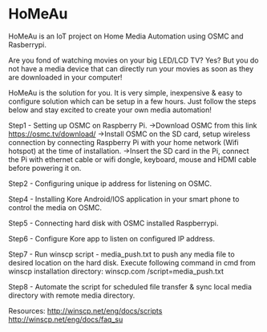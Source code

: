 # HoMeAu
HoMeAu is an IoT project on Home Media Automation using OSMC and Rasberrypi.

Are you fond of watching movies on your big LED/LCD TV? Yes? But you do not have a media device that can directly run your movies as soon as they are downloaded in your computer!

HoMeAu is the solution for you. It is very simple, inexpensive & easy to configure solution which can be setup in a few hours.
Just follow the steps below and stay excited to create your own media automation!

Step1 - Setting up OSMC on Raspberry Pi.
->Download OSMC from this link https://osmc.tv/download/
->Install OSMC on the SD card, setup wireless connection by connecting Raspberry Pi with your home network (Wifi hotspot) at the time of installation.
->Insert the SD card in the Pi, connect the Pi with ethernet cable or wifi dongle, keyboard, mouse and HDMI cable before powering it on.

Step2 - Configuring unique ip address for listening on OSMC.

Step4 - Installing Kore Android/IOS application in your smart phone to control the media on OSMC.

Step5 - Connecting hard disk with OSMC installed Raspberrypi.

Step6 - Configure Kore app to listen on configured IP address.

Step7 - Run winscp script - media_push.txt to push any media file to desired location on the hard disk.
Execute following command in cmd from winscp installation directory:
winscp.com /script=media_push.txt

Step8 - Automate the script for scheduled file transfer & sync local media directory with remote media directory.

Resources:
http://winscp.net/eng/docs/scripts
http://winscp.net/eng/docs/faq_su
